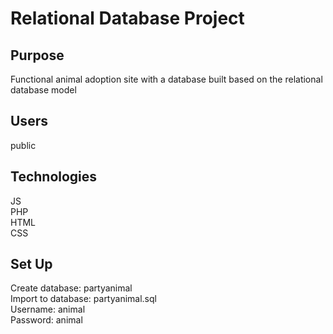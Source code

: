 # Relational Database Project

## Purpose
Functional animal adoption site with a database built based on the relational database model

## Users
public

## Technologies
JS  
PHP  
HTML  
CSS  

## Set Up
Create database: partyanimal  
Import to database: partyanimal.sql  
Username: animal  
Password: animal  